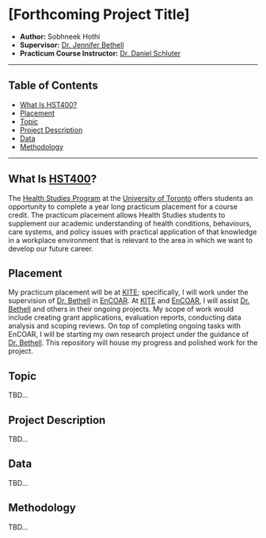 <!-- omit in toc -->
# [Forthcoming Project Title] 
* **Author:** Sobhneek Hothi
* **Supervisor:** [Dr. Jennifer Bethell](https://kite-uhn.com/scientist/jennifer-bethell)
* **Practicum Course Instructor:** [Dr. Daniel Schluter](https://www.uc.utoronto.ca/staff-faculty-profile/daniel-schluter) <!-- omit in toc -->
---
## Table of Contents <!-- omit in toc -->

  - [What Is HST400?](#what-is-hst400)
  - [Placement](#placement)
  - [Topic](#topic)
  - [Project Description](#project-description)
  - [Data](#data)
  - [Methodology](#methodology)

---
## What Is [HST400](https://artsci.calendar.utoronto.ca/course/hst400y1)?
The [Health Studies Program](https://www.uc.utoronto.ca/health-studies) at the [University of Toronto](https://www.utoronto.ca) offers students an opportunity to complete a year long practicum placement for a course credit. The practicum placement allows Health Studies students to supplement our academic understanding of health conditions, behaviours, care systems, and policy issues with practical application of that knowledge in a workplace environment that is relevant to the area in which we want to develop our future career. 


## Placement

My practicum placement will be at [KITE](https://kite-uhn.com); specifically, I will work under the supervision of [Dr. Bethell](https://kite-uhn.com/scientist/jennifer-bethell) in [EnCOAR](https://www.encoarteam.com). At [KITE](https://kite-uhn.com) and [EnCOAR](https://www.encoarteam.com), I will assist [Dr. Bethell](https://kite-uhn.com/scientist/jennifer-bethell) and others in their ongoing projects. My scope of work would include creating grant applications, evaluation reports, conducting data analysis and scoping reviews. On top of completing ongoing tasks with EnCOAR, I will be starting my own research project under the guidance of [Dr. Bethell](https://kite-uhn.com/scientist/jennifer-bethell). This repository will house my progress and polished work for the project.

## Topic

TBD...

## Project Description

TBD...

## Data

TBD...

## Methodology

TBD...
